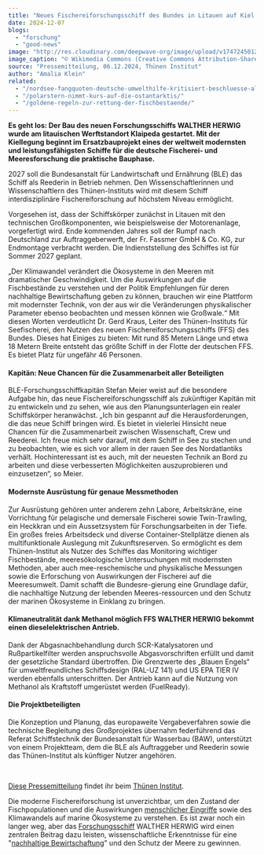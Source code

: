 ```yaml
---
title: "Neues Fischereiforschungsschiff des Bundes in Litauen auf Kiel gelegt"
date: 2024-12-07
blogs: 
  - "forschung"
  - "good-news"
image: "http://res.cloudinary.com/deepwave-org/image/upload/v1747245012/deepwave.org/walther_herwig_III_forschungsschiff_wikimedia_commons.jpg"
image_caption: "© Wikimedia Commons (Creative Commons Attribution-Share Alike 3.0 Unported)"
source: "Pressemitteilung, 06.12.2024, Thünen Institut"
author: "Amalia Klein"
related: 
  - "/nordsee-fangquoten-deutsche-umwelthilfe-kritisiert-beschluesse-als-unzureichend/"
  - "/polarstern-nimmt-kurs-auf-die-ostantarktis/"
  - "/goldene-regeln-zur-rettung-der-fischbestaende/"
---
```


**Es geht los: Der Bau des neuen Forschungsschiffs WALTHER HERWIG wurde am litauischen Werftstandort Klaipeda gestartet. Mit der Kiellegung beginnt im Ersatzbauprojekt eines der weltweit modernsten und leistungsfähigsten Schiffe für die deutsche Fischerei- und Meeresforschung die praktische Bauphase.**

2027 soll die Bundesanstalt für Landwirtschaft und Ernährung (BLE) das Schiff als Reederin in Betrieb nehmen. Den Wissenschaftlerinnen und Wissenschaftlern des Thünen-Instituts wird mit diesem Schiff interdisziplinäre Fischereiforschung auf höchstem Niveau ermöglicht.

Vorgesehen ist, dass der Schiffskörper zunächst in Litauen mit den technischen Großkomponenten, wie beispielsweise der Motorenanlage, vorgefertigt wird. Ende kommenden Jahres soll der Rumpf nach Deutschland zur Auftraggeberwerft, der Fr. Fassmer GmbH & Co. KG, zur Endmontage verbracht werden. Die Indienststellung des Schiffes ist für Sommer 2027 geplant.

„Der Klimawandel verändert die Ökosysteme in den Meeren mit dramatischer Geschwindigkeit. Um die Auswirkungen auf die Fischbestände zu verstehen und der Politik Empfehlungen für deren nachhaltige Bewirtschaftung geben zu können, brauchen wir eine Plattform mit modernster Technik, von der aus wir die Veränderungen physikalischer Parameter ebenso beobachten und messen können wie Großwale.“ Mit diesen Worten verdeutlicht Dr. Gerd Kraus, Leiter des Thünen-Instituts für Seefischerei, den Nutzen des neuen Fischereiforschungsschiffs (FFS) des Bundes. Dieses hat Einiges zu bieten: Mit rund 85 Metern Länge und etwa 18 Metern Breite entsteht das größte Schiff in der Flotte der deutschen FFS. Es bietet Platz für ungefähr 46 Personen.

#### Kapitän: Neue Chancen für die Zusammenarbeit aller Beteiligten

BLE-Forschungsschiffkapitän Stefan Meier weist auf die besondere Aufgabe hin, das neue Fischereiforschungsschiff als zukünftiger Kapitän mit zu entwickeln und zu sehen, wie aus den Planungsunterlagen ein realer Schiffskörper heranwächst. „Ich bin gespannt auf die Herausforderungen, die das neue Schiff bringen wird. Es bietet in vielerlei Hinsicht neue Chancen für die Zusammenarbeit zwischen Wissenschaft, Crew und Reederei. Ich freue mich sehr darauf, mit dem Schiff in See zu stechen und zu beobachten, wie es sich vor allem in der rauen See des Nordatlantiks verhält. Hochinteressant ist es auch, mit der neuesten Technik an Bord zu arbeiten und diese verbesserten Möglichkeiten auszuprobieren und einzusetzen“, so Meier.

#### Modernste Ausrüstung für genaue Messmethoden

Zur Ausrüstung gehören unter anderem zehn Labore, Arbeitskräne, eine Vorrichtung für pelagische und demersale Fischerei sowie Twin-Trawling, ein Heckkran und ein Aussetzsystem für Forschungsarbeiten in der Tiefe. Ein großes freies Arbeitsdeck und diverse Container-Stellplätze dienen als multifunktionale Auslegung mit Zukunftsreserven. So ermöglicht es dem Thünen-Institut als Nutzer des Schiffes das Monitoring wichtiger Fischbestände, meeresökologische Untersuchungen mit modernsten Methoden, aber auch mee-reschemische und physikalische Messungen sowie die Erforschung von Auswirkungen der Fischerei auf die Meeresumwelt. Damit schafft die Bundesre-gierung eine Grundlage dafür, die nachhaltige Nutzung der lebenden Meeres-ressourcen und den Schutz der marinen Ökosysteme in Einklang zu bringen.

#### Klimaneutralität dank Methanol möglich FFS WALTHER HERWIG bekommt einen dieselelektrischen Antrieb.

Dank der Abgasnachbehandlung durch SCR-Katalysatoren und Rußpartikelfilter werden anspruchsvolle Abgasvorschriften erfüllt und damit der gesetzliche Standard übertroffen. Die Grenzwerte des „Blauen Engels“ für umweltfreundliches Schiffsdesign (RAL-UZ 141) und US EPA TIER IV werden ebenfalls unterschritten. Der Antrieb kann auf die Nutzung von Methanol als Kraftstoff umgerüstet werden (FuelReady).

#### Die Projektbeteiligten

Die Konzeption und Planung, das europaweite Vergabeverfahren sowie die technische Begleitung des Großprojektes übernahm federführend das Referat Schiffstechnik der Bundesanstalt für Wasserbau (BAW), unterstützt von einem Projektteam, dem die BLE als Auftraggeber und Reederin sowie das Thünen-Institut als künftiger Nutzer angehören.

 

[Diese Pressemitteilung](https://www.thuenen.de/de/newsroom/presse/aktuelle-pressemitteilungen/detailansicht/neues-fischereiforschungsschiff-des-bundes-in-litauen-auf-kiel-gelegt) findet ihr beim [Thünen Institut](https://www.thuenen.de/).

Die moderne Fischereiforschung ist unverzichtbar, um den Zustand der Fischpopulationen und die Auswirkungen [menschlicher Eingriffe](https://www.deepwave.org/nordsee-fangquoten-deutsche-umwelthilfe-kritisiert-beschluesse-als-unzureichend/) sowie des Klimawandels auf marine Ökosysteme zu verstehen. Es ist zwar noch ein langer weg, aber das [Forschungsschiff](https://www.deepwave.org/polarstern-nimmt-kurs-auf-die-ostantarktis/) WALTHER HERWIG wird einen zentralen Beitrag dazu leisten, wissenschaftliche Erkenntnisse für eine "[nachhaltige Bewirtschaftung](https://www.deepwave.org/goldene-regeln-zur-rettung-der-fischbestaende/)" und den Schutz der Meere zu gewinnen.
